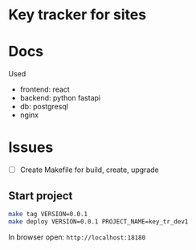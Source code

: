 # Key tracker for sites

# Docs

Used

- frontend: react
- backend: python fastapi
- db: postgresql
- nginx

# Issues

- [ ] Create Makefile for build, create, upgrade

## Start project

```sh
make tag VERSION=0.0.1
make deploy VERSION=0.0.1 PROJECT_NAME=key_tr_dev1
```

In browser open: `http://localhost:18180`
